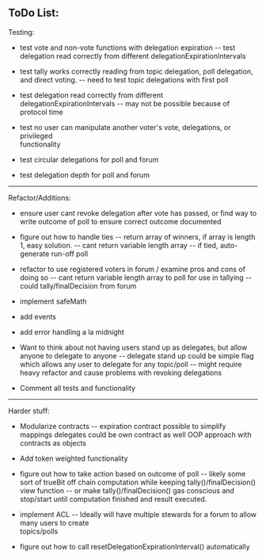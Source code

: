 
ToDo List:
-------------------------------------------------------------------------------------------
Testing:

- test vote and non-vote functions with delegation expiration
  -- test delegation read correctly from different delegationExpirationIntervals

- test tally works correctly reading from topic delegation, poll delegation, and direct
     voting.
  -- need to test topic delegations with first poll


- test delegation read correctly from different delegationExpirationIntervals
  -- may not be possible because of protocol time

- test no user can manipulate another voter's vote, delegations, or privileged  
   functionality

- test circular delegations for poll and forum

- test delegation depth for poll and forum

-------------------------------------------------------------------------------------------
Refactor/Additions:

- ensure user cant revoke delegation after vote has passed, or find way to write outcome
   of poll to ensure correct outcome documented

- figure out how to handle ties
  -- return array of winners, if array is length 1, easy solution.
    -- cant return variable length array
  -- if tied, auto-generate run-off poll

- refactor to use registered voters in forum / examine pros and cons of doing so
  -- cant return variable length array to poll for use in tallying
  -- could tally/finalDecision from forum

- implement safeMath

- add events

- add error handling a la midnight

- Want to think about not having users stand up as delegates, but allow anyone to delegate
  to anyone
  -- delegate stand up could be simple flag which allows any user to delegate for any topic/poll
  -- might require heavy refactor and cause problems with revoking delegations

- Comment all tests and functionality

-------------------------------------------------------------------------------------------
  Harder stuff:

- Modularize contracts
  -- expiration contract possible to simplify mappings
    delegates could be own contract as well
    OOP approach with contracts as objects

- Add token weighted functionality

- figure out how to take action based on outcome of poll
  -- likely some sort of trueBit off chain computation while keeping tally()/finalDecision() view function
  -- or make tally()/finalDecision() gas conscious and stop/start until computation
     finished and result executed.

- implement ACL
  -- Ideally will have multiple stewards for a forum to allow many users to create    
     topics/polls

- figure out how to call resetDelegationExpirationInterval() automatically
